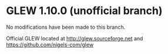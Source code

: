 GLEW 1.10.0 (unofficial branch)
============================
No modifications have been made to this branch.

Official GLEW located at http://glew.sourceforge.net and https://github.com/nigels-com/glew
